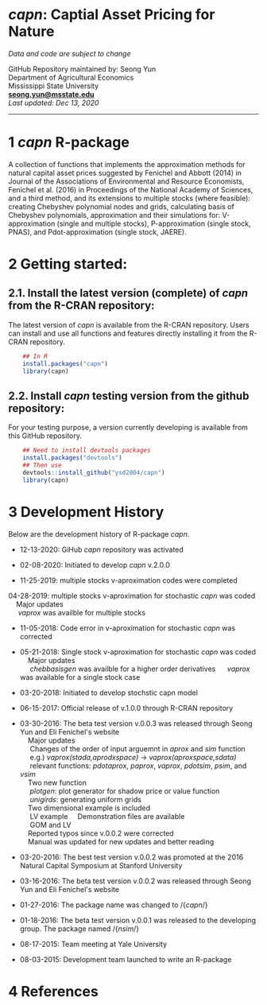 # *capn*: Captial Asset Pricing for Nature

*Data and code are subject to change*

GitHub Repository maintained by: Seong Yun\
Department of Agricultural Economics\
Mississippi State University\
**<seong.yun@msstate.edu>**\
*Last updated: Dec 13, 2020*

------------------------------------------------------------------------

1 *capn* R-package
==========

A collection of functions that implements the approximation methods for natural capital asset prices suggested by Fenichel and Abbott (2014) in Journal of the Associations of Environmental and Resource Economists, Fenichel et al. (2016) in Proceedings of the National Academy of Sciences, and a third method, and its extensions to multiple stocks (where feasible): creating Chebyshev polynomial nodes and grids, calculating basis of Chebyshev polynomials, approximation and their simulations for: V-approximation (single and multiple stocks), P-approximation (single stock, PNAS), and Pdot-approximation (single stock, JAERE).

2 Getting started:
==================

2.1. Install the latest version (complete) of *capn* from the R-CRAN repository:
--------------------------------------------------

The latest version of *capn* is available from the R-CRAN repository. Users can install and use all functions and features directly installing it from the R-CRAN repository.

``` r
    ## In R
    install.packages("capn")
    library(capn)
```

2.2. Install *capn* testing version from the github repository:
---------------------------------

For your testing purpose, a version currently developing is available from this GitHub repository.


``` r
    ## Need to install devtools packages
    install.packages("devtools")
    ## Then use
    devtools::install_github("ysd2004/capn")
    library(capn)
```

3 Development History
====================================

Below are the development history of R-package *capn*.

* 12-13-2020: GiHub *capn* repository was activated

* 02-08-2020: Initiated to develop *capn* v.2.0.0 

* 11-25-2019: multiple stocks v-aproximation codes were completed

04-28-2019: multiple stocks v-aproximation for stochastic *capn* was coded\
&nbsp;&nbsp;&nbsp; Major updates\
&nbsp;&nbsp;&nbsp;&nbsp; *vaprox* was availble for multiple stocks

* 11-05-2018: Code error in v-aproximation for stochastic *capn* was corrected

* 05-21-2018: Single stock v-aproximation for stochastic *capn* was coded\
&nbsp;&nbsp;&nbsp; Major updates\
&nbsp;&nbsp;&nbsp;&nbsp; *chebbasisgen* was availble for a higher order derivatives
&nbsp;&nbsp;&nbsp;&nbsp; *vaprox* was available for a single stock case

* 03-20-2018: Initiated to develop stochstic capn model

* 06-15-2017: Official release of v.1.0.0 through R-CRAN repository

* 03-30-2016: The beta test version v.0.0.3 was released through Seong Yun and Eli Fenichel's website\
&nbsp;&nbsp;&nbsp; Major updates\
&nbsp;&nbsp;&nbsp;&nbsp; Changes of the order of input arguemnt in *aprox* and *sim* function\
&nbsp;&nbsp;&nbsp;&nbsp; e.g.) *vaprox(stada,aprodxspace)* -> *vaprox(aproxspace,sdata)*\
&nbsp;&nbsp;&nbsp;&nbsp; relevant functions: *pdotaprox*, *paprox*, *vaprox*, *pdotsim*, *psim*, and *vsim*\
&nbsp;&nbsp;&nbsp; Two new function\
&nbsp;&nbsp;&nbsp;&nbsp; *plotgen*: plot generator for shadow price or value function\
&nbsp;&nbsp;&nbsp;&nbsp; *unigirds*: generating uniform grids\
&nbsp;&nbsp;&nbsp; Two dimensional example is included\
&nbsp;&nbsp;&nbsp;&nbsp; LV example
&nbsp;&nbsp;&nbsp; Demonstration files are available\
&nbsp;&nbsp;&nbsp;&nbsp; GOM and LV\
&nbsp;&nbsp;&nbsp; Reported typos since v.0.0.2 were corrected\
&nbsp;&nbsp;&nbsp; Manual was updated for new updates and better reading

* 03-20-2016: The best test version v.0.0.2 was promoted at the 2016 Natural Capital Symposium at Stanford University

* 03-16-2016: The beta test version v.0.0.2 was released through Seong Yun and Eli Fenichel's website   

* 01-27-2016: The package name was changed to /{*capn*/} 

* 01-18-2016: The beta test version v.0.0.1 was released to the developing group. The package named /{*nsim*/}

* 08-17-2015: Team meeting at Yale University

* 08-03-2015: Development team launched to write an R-package


4 References
==================================================

